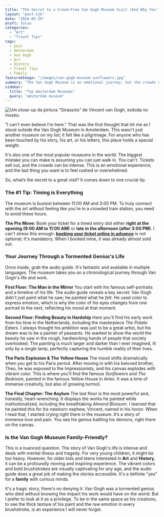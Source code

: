 ```yaml
---
title: "The Secret to a Crowd-Free Van Gogh Museum Visit (And Why You'll Need It)"
layout: "post.njk"
date: "2024-05-29"
draft: false
categories:
  - "Art"
  - "Travel Tips"
tags:
  - post
  - Amsterdam
  - Van Gogh
  - Art
  - History
  - Travel Tips
  - Family
featuredImage: "/images/van-gogh-museum-sunflowers.jpg"
summary: "The Van Gogh Museum is an emotional journey, but the crowds can be overwhelming. I'm sharing the one tip that will transform your visit, plus what to expect from this powerful, heart-wrenching collection."
sidebar:
  title: "Top Amsterdam Museums"
  query: "amsterdam museum"
---
```


![Um close-up da pintura "Girassóis" de Vincent van Gogh, exibida no museu.](/images/van-gogh-museum-sunflowers.jpg)

"I can't even believe I'm here." That was the first thought that hit me as I stood outside the Van Gogh Museum in Amsterdam. This wasn't just another museum on my list; it felt like a pilgrimage. For anyone who has been touched by his story, his art, or his letters, this place holds a special weight.

It's also one of the most popular museums in the world. The biggest mistake you can make is assuming you can just walk in. You can't. Tickets sell out, and the crowds can be intense. This is an emotional experience, and the last thing you want is to feel rushed or overwhelmed.

So, what’s the secret to a great visit? It comes down to one crucial tip.

### The #1 Tip: Timing is Everything

The museum is busiest between 11:00 AM and 3:00 PM. To truly connect with the art without feeling like you're in a crowded train station, you need to avoid these hours.

**The Pro Move:** Book your ticket for a timed entry slot either **right at the opening (9:00 AM to 11:00 AM)** or **late in the afternoon (after 3:00 PM)**. I can't stress this enough: **[booking your ticket online in advance](https://www.getyourguide.com/van-gogh-museum-l2695/van-gogh-museum-fast-blue-lane-timed-entry-ticket-t56969/?partner_id=PMW7G72&cmp=share_to_earn)** is not optional; it's mandatory. When I booked mine, it was already almost sold out.

<div data-gyg-href="https://widget.getyourguide.com/default/availability.frame" data-gyg-tour-id="56969" data-gyg-locale-code="en-US" data-gyg-currency="USD" data-gyg-widget="availability" data-gyg-variant="horizontal" data-gyg-partner-id="PMW7G72"></div>

### Your Journey Through a Tormented Genius's Life

Once inside, grab the audio guide. It's fantastic and available in multiple languages. The museum takes you on a chronological journey through Van Gogh's life and work.

**First Floor: The Man in the Mirror**
You start with his famous self-portraits and a timeline of his life. The audio guide reveals a key secret: Van Gogh didn't just paint what he saw; he painted what he *felt*. He used color to express emotion, which is why the color of his eyes changes from one portrait to the next, reflecting his mood at that moment.

**Second Floor: Finding Beauty in Hardship**
Here you'll find his early work from his time in the Netherlands, including the masterpiece *The Potato Eaters*. I always thought his ambition was just to be a great artist, but his dream was to be a painter of peasants. He wanted to show the world the beauty he saw in the rough, hardworking hands of people that society overlooked. The painting is much larger and darker than I ever imagined, lit only by a single lamp, perfectly capturing the humble reality of their lives.

**The Paris Explosion & The Yellow House**
The mood shifts dramatically when you get to his Paris period. After moving in with his beloved brother, Theo, he was exposed to the Impressionists, and his canvas explodes with vibrant color. This is where you'll find the famous *Sunflowers* and *The Bedroom*, painted in the famous Yellow House in Arles. It was a time of immense creativity, but also of growing turmoil.

**The Final Chapter: The Asylum**
The last floor is the most powerful and, honestly, heart-wrenching. It displays the works he painted while institutionalized, including the breathtaking *Almond Blossom*. I learned that he painted this for his newborn nephew, Vincent, named in his honor. When I read that, I started crying right there in the museum. It’s a story of immense love and pain. You see his genius battling his demons, right there on the canvas.

### Is the Van Gogh Museum Family-Friendly?

This is a nuanced question. The story of Van Gogh's life is intense and deals with mental illness and tragedy. For very young children, it might be too heavy. However, for older kids and teens interested in **Art** and **History**, it can be a profoundly moving and inspiring experience. The vibrant colors and bold brushstrokes are visually captivating for any age, and the audio guide does a great job of making the stories accessible. It's a definite "yes" for a **family** with curious minds.

It's a tragic story, there's no denying it. Van Gogh was a tormented genius who died without knowing the impact his work would have on the world. But I prefer to look at it as a privilege. To be in the same space as his creations, to see the thick texture of his paint and the raw emotion in every brushstroke, is an experience I will never forget.
<div data-gyg-href="https://widget.getyourguide.com/default/availability.frame" data-gyg-tour-id="56969" data-gyg-locale-code="en-US" data-gyg-currency="USD" data-gyg-widget="availability" data-gyg-variant="horizontal" data-gyg-partner-id="PMW7G72"></div>